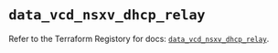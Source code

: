 # `data_vcd_nsxv_dhcp_relay`

Refer to the Terraform Registory for docs: [`data_vcd_nsxv_dhcp_relay`](https://registry.terraform.io/providers/vmware/vcd/3.10.0/docs/data-sources/nsxv_dhcp_relay).
